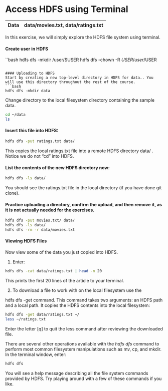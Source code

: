 Access HDFS using Terminal
=================

|	Data		| data/movies.txt, data/ratings.txt |
| ------------- |:---------------:|

In this exercise, we will simply explore the HDFS file system using terminal.

#### Create user in HDFS
``bash
hdfs dfs -mkdir /user/$USER
hdfs dfs -chown -R $USER /user/$USER
```

#### Uploading to HDFS
Start by creating a new top-level directory in HDFS for data.. You will use this directory throughout the rest of the course.
```bash
hdfs dfs -mkdir data
```
Change directory to the local filesystem directory containing the sample data.
```bash
cd ~/data
ls
```	
#### Insert this file into HDFS:
```bash
hdfs dfs -put ratings.txt data/
```

This copies the local ratings.txt file into a remote HDFS directory data/ . Notice we do not “cd” into HDFS.

#### List the contents of the new HDFS directory now:
```bash
hdfs dfs -ls data/
```
You should see the ratings.txt file in the local directory (if you have done git clone).


#### Practice uploading a directory, confirm the upload, and then remove it, as it is not actually needed for the exercises.
```bash
hdfs dfs -put movies.txt/ data/
hdfs dfs -ls data/
hdfs dfs -rm -r data/movies.txt
```

#### Viewing HDFS Files
Now view some of the data you just copied into HDFS.

1. Enter:
```bash
hdfs dfs -cat data/ratings.txt | head -n 20
```

This prints the first 20 lines of the article to your terminal.

2. To download a file to work with on the local filesystem use the

hdfs dfs -get command. This command takes two arguments: an HDFS path and a local path. It copies the HDFS contents into the local filesystem:
```bash
hdfs dfs -get data/ratings.txt ~/
less ~/ratings.txt
```

Enter the letter [q] to quit the less command after reviewing the downloaded
file.

There are several other operations available with the *hdfs dfs* command to perform 
most common filesystem manipulations such as mv, cp, and mkdir. In the terminal window, enter:

```bash
hdfs dfs
```

You will 
see a help message describing all the file system commands provided by
HDFS. Try playing around with a few of these commands if you like.
